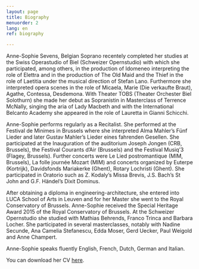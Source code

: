 ```yaml
---
layout: page
title: Biography
menuorder: 2
lang: en
ref: biography

---
```

Anne-Sophie Sevens, Belgian Soprano recentely completed her studies at the Swiss Operastudio of Biel (Schweizer Opernstudio) with which she participated, among others, in the production of Idomeneo interpreting the role of Elettra and in the production of The Old Maid and the Thief in the role of Laetitia under the musical direction of Stefan Lano. Furthermore she interpreted opera scenes in the role of Micaela, Marie (Die verkaufte Braut), Agathe, Contessa, Desdemona. 
With Theater TOBS (Theater Orchester Biel Solothurn) she made her debut as Sopranistin in Masterclass of Terrence McNally, singing the aria of Lady Macbeth and with the International Belcanto Academy she appeared in the role of Lauretta in Gianni Schicchi.

Anne-Sophie performs regularly as a Recitalist. She performed at the Festival de Minimes in Brussels where she interpreted Alma Mahler’s Fünf Lieder and later Gustav Mahler’s Lieder eines fahrenden Gesellen. She participated at the Inauguration of the auditorium Joseph Jongen (CRB, Brussels), the Festival Courants d’Air (Brussels) and the Festival Musiq’3 (Flagey, Brussels). Further concerts were Le Lied postromantique (MIM, Brussels), La folle journée Mozart (MIM) and concerts organized by Euterpe (Kortrijk), Davidsfonds Mariakerke (Ghent), Rotary Lochristi (Ghent). She participated in Oratorio such as Z. Kodaly’s Missa Brevis, J.S. Bach’s St John and G.F. Händel’s Dixit Dominus.

After obtaining a diploma in engineering-architecture, she entered into LUCA School of Arts in Leuven and for her Master she went to the Royal Conservatory of Brussels. Anne-Sophie received the Special Heritage Award 2015 of the Royal Conservatory of Brussels. 
At the Schweizer Opernstudio she studied with Mathias Behrends, Franco Trinca and Barbara Locher. She participated in several masterclasses, notably with Nadine Secunde, Ana Camelia Stefanescu, Edda Moser, Gerd Uecker, Paul Weigold and Anne Champert.

Anne-Sophie speaks fluently English, French, Dutch, German and Italian.

You can download her CV [here](assets/cv.pdf).
